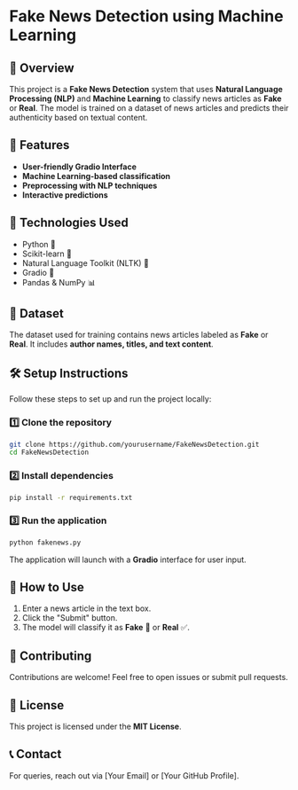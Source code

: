 # Fake News Detection using Machine Learning

## 📰 Overview

This project is a **Fake News Detection** system that uses **Natural Language Processing (NLP)** and **Machine Learning** to classify news articles as **Fake** or **Real**. The model is trained on a dataset of news articles and predicts their authenticity based on textual content.

## 🚀 Features

- **User-friendly Gradio Interface**
- **Machine Learning-based classification**
- **Preprocessing with NLP techniques**
- **Interactive predictions**

## 📌 Technologies Used

- Python 🐍
- Scikit-learn 🤖
- Natural Language Toolkit (NLTK) 📝
- Gradio 🎨
- Pandas & NumPy 📊

## 📂 Dataset

The dataset used for training contains news articles labeled as **Fake** or **Real**. It includes **author names, titles, and text content**.

## 🛠 Setup Instructions

Follow these steps to set up and run the project locally:

### 1️⃣ Clone the repository

```bash
git clone https://github.com/yourusername/FakeNewsDetection.git
cd FakeNewsDetection
```

### 2️⃣ Install dependencies

```bash
pip install -r requirements.txt
```

### 3️⃣ Run the application

```bash
python fakenews.py
```

The application will launch with a **Gradio** interface for user input.

## 🎯 How to Use

1. Enter a news article in the text box.
2. Click the "Submit" button.
3. The model will classify it as **Fake** 📰 or **Real** ✅.

##



## 📌 Contributing

Contributions are welcome! Feel free to open issues or submit pull requests.

## 📜 License

This project is licensed under the **MIT License**.

## 📞 Contact

For queries, reach out via [Your Email] or [Your GitHub Profile].

